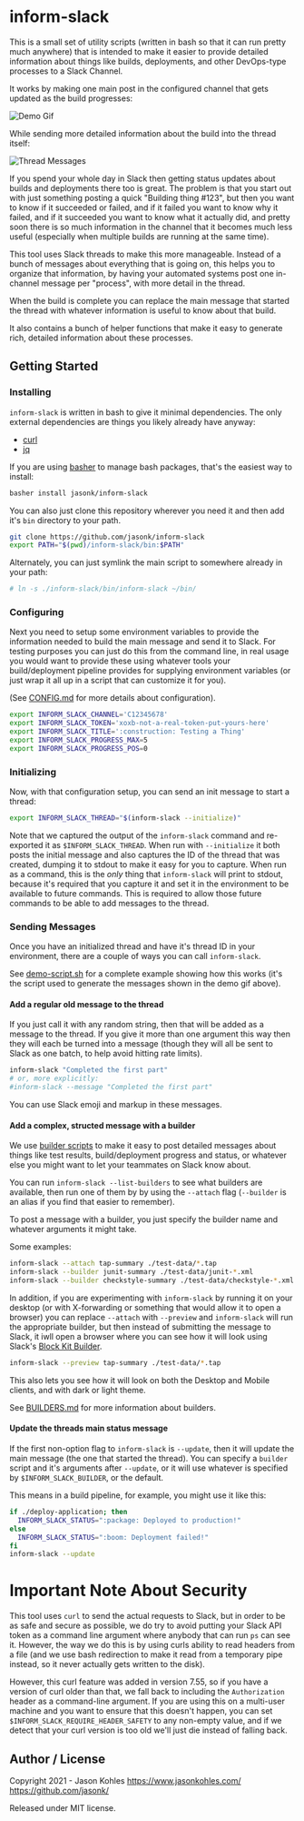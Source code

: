 # inform-slack #

This is a small set of utility scripts (written in bash so that it can
run pretty much anywhere) that is intended to make it easier to
provide detailed information about things like builds, deployments,
and other DevOps-type processes to a Slack Channel.

It works by making one main post in the configured channel that gets
updated as the build progresses:

![Demo Gif](./images/main-thread-updating.gif)

While sending more detailed information about the build into the
thread itself:

![Thread Messages](./images/thread.png)

If you spend your whole day in Slack then getting status updates about
builds and deployments there too is great.  The problem is that you
start out with just something posting a quick "Building thing #123",
but then you want to know if it succeeded or failed, and if it failed
you want to know why it failed, and if it succeeded you want to know
what it actually did, and pretty soon there is so much information in
the channel that it becomes much less useful (especially when multiple
builds are running at the same time).

This tool uses Slack threads to make this more manageable.  Instead of
a bunch of messages about everything that is going on, this helps you
to organize that information, by having your automated systems post
one in-channel message per "process", with more detail in the thread.

When the build is complete you can replace the main message that
started the thread with whatever information is useful to know about
that build.

It also contains a bunch of helper functions that make it easy to
generate rich, detailed information about these processes.

## Getting Started ##

### Installing ###

`inform-slack` is written in bash to give it minimal dependencies.
The only external dependencies are things you likely already have
anyway:

* [curl](https://curl.se/download.html)
* [jq](https://stedolan.github.io/jq/download/)

If you are using [basher][basher] to manage bash packages, that's the
easiest way to install:

[basher]: https://www.basher.it/

```sh
basher install jasonk/inform-slack
```

You can also just clone this repository wherever you need it and then
add it's `bin` directory to your path.

```sh
git clone https://github.com/jasonk/inform-slack
export PATH="$(pwd)/inform-slack/bin:$PATH"
```

Alternately, you can just symlink the main script to somewhere already
in your path:

```sh
# ln -s ./inform-slack/bin/inform-slack ~/bin/
```

### Configuring ###

Next you need to setup some environment variables to provide the
information needed to build the main message and send it to Slack.
For testing purposes you can just do this from the command line, in
real usage you would want to provide these using whatever tools your
build/deployment pipeline provides for supplying environment variables
(or just wrap it all up in a script that can customize it for you).

(See [CONFIG.md](./CONFIG.md) for more details about configuration).

```sh
export INFORM_SLACK_CHANNEL='C12345678'
export INFORM_SLACK_TOKEN='xoxb-not-a-real-token-put-yours-here'
export INFORM_SLACK_TITLE=':construction: Testing a Thing'
export INFORM_SLACK_PROGRESS_MAX=5
export INFORM_SLACK_PROGRESS_POS=0
```

### Initializing ###

Now, with that configuration setup, you can send an init message to
start a thread:

```sh
export INFORM_SLACK_THREAD="$(inform-slack --initialize)"
```

Note that we captured the output of the `inform-slack` command and
re-exported it as `$INFORM_SLACK_THREAD`.  When run with
`--initialize` it both posts the initial message and also captures the
ID of the thread that was created, dumping it to stdout to make it
easy for you to capture. When run as a command, this is the *only*
thing that `inform-slack` will print to stdout, because it's required
that you capture it and set it in the environment to be available to
future commands. This is required to allow those future commands to be
able to add messages to the thread.

### Sending Messages ###

Once you have an initialized thread and have it's thread ID in your
environment, there are a couple of ways you can call `inform-slack`.

See [demo-script.sh](./examples/demo-script.sh) for a complete example
showing how this works (it's the script used to generate the messages
shown in the demo gif above).

#### Add a regular old message to the thread ####

If you just call it with any random string, then that will be added as
a message to the thread.  If you give it more than one argument this
way then they will each be turned into a message (though they will all
be sent to Slack as one batch, to help avoid hitting rate limits).

```sh
inform-slack "Completed the first part"
# or, more explicitly:
#inform-slack --message "Completed the first part"
```

You can use Slack emoji and markup in these messages.

#### Add a complex, structed message with a builder ####

We use [builder scripts](./BUILDERS.md) to make it easy to post
detailed messages about things like test results, build/deployment
progress and status, or whatever else you might want to let your
teammates on Slack know about.

You can run `inform-slack --list-builders` to see what builders are
available, then run one of them by by using the `--attach` flag
(`--builder` is an alias if you find that easier to remember).

To post a message with a builder, you just specify the builder name
and whatever arguments it might take.

Some examples:

```sh
inform-slack --attach tap-summary ./test-data/*.tap
inform-slack --builder junit-summary ./test-data/junit-*.xml
inform-slack --builder checkstyle-summary ./test-data/checkstyle-*.xml
```

In addition, if you are experimenting with `inform-slack` by running
it on your desktop (or with X-forwarding or something that would allow
it to open a browser) you can replace `--attach` with `--preview` and
`inform-slack` will run the appropriate builder, but then instead of
submitting the message to Slack, it iwll open a browser where you can
see how it will look using Slack's [Block Kit Builder][builder].

```sh
inform-slack --preview tap-summary ./test-data/*.tap
```

This also lets you see how it will look on both the Desktop and Mobile
clients, and with dark or light theme.

[builder]: https://app.slack.com/block-kit-builder

See [BUILDERS.md](./BUILDERS.md) for more information about builders.

#### Update the threads main status message ####

If the first non-option flag to `inform-slack` is `--update`, then it
will update the main message (the one that started the thread).  You
can specify a `builder` script and it's arguments after `--update`, or
it will use whatever is specified by `$INFORM_SLACK_BUILDER`, or the
default.

This means in a build pipeline, for example, you might use it like this:

```sh
if ./deploy-application; then
  INFORM_SLACK_STATUS=":package: Deployed to production!"
else
  INFORM_SLACK_STATUS=":boom: Deployment failed!"
fi
inform-slack --update
```

# Important Note About Security #

This tool uses `curl` to send the actual requests to Slack, but in
order to be as safe and secure as possible, we do try to avoid putting
your Slack API token as a command line argument where anybody that can
run `ps` can see it.  However, the way we do this is by using curls
ability to read headers from a file (and we use bash redirection to
make it read from a temporary pipe instead, so it never actually gets
written to the disk).

However, this curl feature was added in version 7.55, so if you have
a version of curl older than that, we fall back to including the
`Authorization` header as a command-line argument.  If you are using
this on a multi-user machine and you want to ensure that this doesn't
happen, you can set `$INFORM_SLACK_REQUIRE_HEADER_SAFETY` to any
non-empty value, and if we detect that your curl version is too old
we'll just die instead of falling back.

## Author / License ##

Copyright 2021 - Jason Kohles
  https://www.jasonkohles.com/ https://github.com/jasonk/

Released under MIT license.
